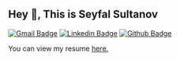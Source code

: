 ## Hey 👋, This is Seyfal Sultanov
[![Gmail Badge](https://img.shields.io/badge/-seyfal.s@outlook.com-c14438?style=flat&logo=Gmail&logoColor=white&link=mailto:seyfal.s@outlook.com)](mailto:seyfal.s@outlook.com) 
[![Linkedin Badge](https://img.shields.io/badge/-seyfal-0072b1?style=flat&logo=Linkedin&logoColor=white&link=https://www.linkedin.com/in/seyfal/)](https://www.linkedin.com/in/seyfal/) [![Github Badge](https://img.shields.io/badge/-seyfals-grey?style=flat&logo=github&logoColor=white&link=https://github.com/seyfals/)](https://www.github.com/seyfals/) <p align='left'> You can view my resume <a href='https://flowcv.com/resume/p0fjjdics3 ' target=_blank><u>here</u>.</a></p>
<!-- ## Some of my Github Stats
<p align=left> <img src=https://komarev.com/ghpvc/?username=seyfals alt=seyfals /> </p>

[![Github stats](https://github-readme-stats.vercel.app/api?username=seyfals&show_icons=true&include_all_commits=true)](https://github.com/seyfals/github-readme-stats)
[![Top Langs](https://github-readme-stats.vercel.app/api/top-langs/?username=seyfals&layout=compact)](https://github.com/seyfals/github-readme-stats)
 -->
